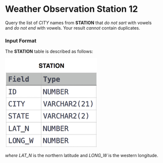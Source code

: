 # Weather Observation Station 12
Query the list of *CITY* names from **STATION** that *do not sart* with vowels and *do not end* with vowels. Your result *cannot* contain duplicates.
### Input Format
The **STATION** table is described as follows:

![STATION Table](image.jpg)

*where LAT_N* is the northern latitude and *LONG_W* is the western longitude.